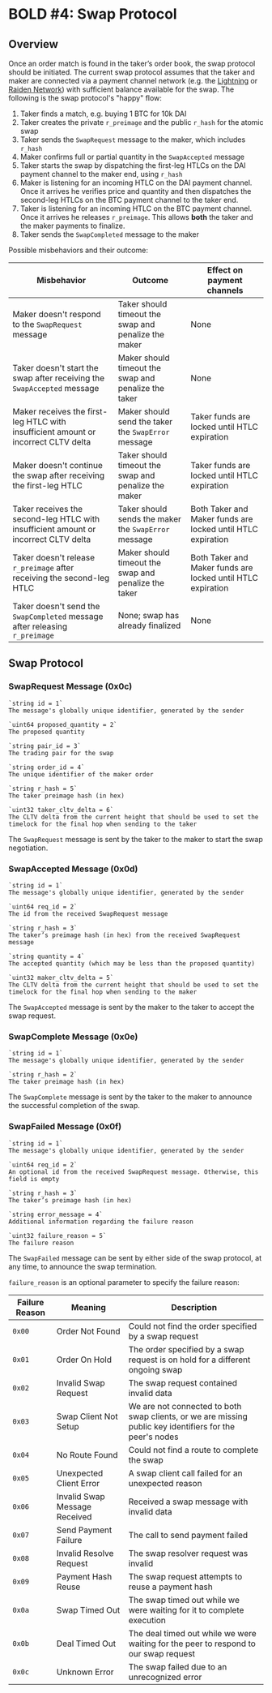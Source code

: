 # BOLD #4: Swap Protocol

## Overview

Once an order match is found in the taker’s order book, the swap protocol should be initiated. The current swap protocol assumes that the taker and maker are connected via a payment channel network (e.g. the [Lightning](http://lightning.network/) or [Raiden Network](https://raiden.network/)) with sufficient balance available for the swap. The following is the swap protocol's "happy" flow:

1. Taker finds a match, e.g. buying 1 BTC for 10k DAI
2. Taker creates the private `r_preimage` and the public `r_hash` for the atomic swap
3. Taker sends the `SwapRequest` message to the maker, which includes `r_hash`
4. Maker confirms full or partial quantity in the `SwapAccepted` message
5. Taker starts the swap by dispatching the first-leg HTLCs on the DAI payment channel to the maker end, using `r_hash`
6. Maker is listening for an incoming HTLC on the DAI payment channel. Once it arrives he verifies price and quantity and then dispatches the second-leg HTLCs on the BTC payment channel to the taker end.
7. Taker is listening for an incoming HTLC on the BTC payment channel. Once it arrives he releases `r_preimage`. This allows **both** the taker and the maker payments to finalize.
9. Taker sends the `SwapCompleted` message to the maker

Possible misbehaviors and their outcome:

| Misbehavior                                                                        | Outcome                                               | Effect on payment channels 
|-------------------------------------------------------------------------------------|-------------------------------------------------------|------------------------------------------------------------|
| Maker doesn't respond to the `SwapRequest` message                                  | Taker should timeout the swap and penalize the maker  | None                                                       |
| Taker doesn't start the swap after receiving the `SwapAccepted` message             | Maker should timeout the swap and penalize the taker  | None                                                       |
| Maker receives the first-leg HTLC with insufficient amount or incorrect CLTV delta  | Maker should send the taker the `SwapError` message   | Taker funds are locked until HTLC expiration               |
| Maker doesn't continue the swap after receiving the first-leg HTLC                  | Taker should timeout the swap and penalize the maker  | Taker funds are locked until HTLC expiration               |
| Taker receives the second-leg HTLC with insufficient amount or incorrect CLTV delta | Taker should sends the maker the `SwapError` message  | Both Taker and Maker funds are locked until HTLC expiration|
| Taker doesn't release `r_preimage` after receiving the second-leg HTLC              | Maker should timeout the swap and penalize the taker  | Both Taker and Maker funds are locked until HTLC expiration|
| Taker doesn't send the `SwapCompleted` message after releasing `r_preimage`         | None; swap has already finalized                      | None                                                       |

## Swap Protocol
### SwapRequest Message (0x0c)

	`string id = 1`
	The message's globally unique identifier, generated by the sender 

    `uint64 proposed_quantity = 2`
    The proposed quantity

    `string pair_id = 3`
    The trading pair for the swap

    `string order_id = 4`
    The unique identifier of the maker order

	`string r_hash = 5`
	The taker preimage hash (in hex)

	`uint32 taker_cltv_delta = 6`
    The CLTV delta from the current height that should be used to set the timelock for the final hop when sending to the taker

The `SwapRequest` message is sent by the taker to the maker to start the swap negotiation. 

### SwapAccepted Message (0x0d)

    `string id = 1`
	The message's globally unique identifier, generated by the sender 
	
    `uint64 req_id = 2`
    The id from the received SwapRequest message

	`string r_hash = 3`
    The taker’s preimage hash (in hex) from the received SwapRequest message

	`string quantity = 4`
	The accepted quantity (which may be less than the proposed quantity)

	`uint32 maker_cltv_delta = 5`
    The CLTV delta from the current height that should be used to set the timelock for the final hop when sending to the maker

The `SwapAccepted` message is sent by the maker to the taker to accept the swap request.

### SwapComplete Message (0x0e)

	`string id = 1`
	The message's globally unique identifier, generated by the sender 

	`string r_hash = 2`
    The taker preimage hash (in hex)

The `SwapComplete` message is sent by the taker to the maker to announce the successful completion of the swap. 

### SwapFailed Message (0x0f)

	`string id = 1`
	The message's globally unique identifier, generated by the sender 

    `uint64 req_id = 2`
    An optional id from the received SwapRequest message. Otherwise, this field is empty

	`string r_hash = 3`
	The taker’s preimage hash (in hex)

	`string error_message = 4`
	Additional information regarding the failure reason

	`uint32 failure_reason = 5`
	The failure reason

The `SwapFailed` message can be sent by either side of the swap protocol, at any time, to announce the swap termination.

`failure_reason` is an optional parameter to specify the failure reason:

| Failure Reason | Meaning                       | Description                                                                                              |
|----------------|-------------------------------|----------------------------------------------------------------------------------------------------------|
| `0x00`         | Order Not Found               | Could not find the order specified by a swap request                                                     |
| `0x01`         | Order On Hold                 | The order specified by a swap request is on hold for a different ongoing swap                            |
| `0x02`         | Invalid Swap Request          | The swap request contained invalid data                                                                  |
| `0x03`         | Swap Client Not Setup         | We are not connected to both swap clients, or we are missing public key identifiers for the peer's nodes |
| `0x04`         | No Route Found                | Could not find a route to complete the swap                                                              |
| `0x05`         | Unexpected Client Error       | A swap client call failed for an unexpected reason                                                       |
| `0x06`         | Invalid Swap Message Received | Received a swap message with invalid data                                                                |
| `0x07`         | Send Payment Failure          | The call to send payment failed                                                                          |
| `0x08`         | Invalid Resolve Request       | The swap resolver request was invalid                                                                    |
| `0x09`         | Payment Hash Reuse            | The swap request attempts to reuse a payment hash                                                        |
| `0x0a`         | Swap Timed Out                | The swap timed out while we were waiting for it to complete execution                                    |
| `0x0b`         | Deal Timed Out                | The deal timed out while we were waiting for the peer to respond to our swap request                     |                                         
| `0x0c`         | Unknown Error                 | The swap failed due to an unrecognized error  
